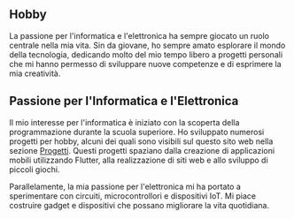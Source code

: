 ## Hobby
La passione per l'informatica e l'elettronica ha sempre giocato un ruolo centrale nella mia vita. 
Sin da giovane, ho sempre amato esplorare il mondo della tecnologia, dedicando molto del mio tempo libero a progetti personali che mi hanno permesso di sviluppare nuove competenze e di esprimere la mia creatività.

## Passione per l'Informatica e l'Elettronica
Il mio interesse per l'informatica è iniziato con la scoperta della programmazione durante la scuola superiore. Ho sviluppato numerosi progetti per hobby, alcuni dei quali sono visibili sul questo sito web nella sezione [Progetti](http://127.0.0.1:5500/pages/Projects.html). Questi progetti spaziano dalla creazione di applicazioni mobili utilizzando Flutter, alla realizzazione di siti web e allo sviluppo di piccoli giochi.

Parallelamente, la mia passione per l'elettronica mi ha portato a sperimentare con circuiti, microcontrollori e dispositivi IoT. Mi piace costruire gadget e dispositivi che possano migliorare la vita quotidiana.